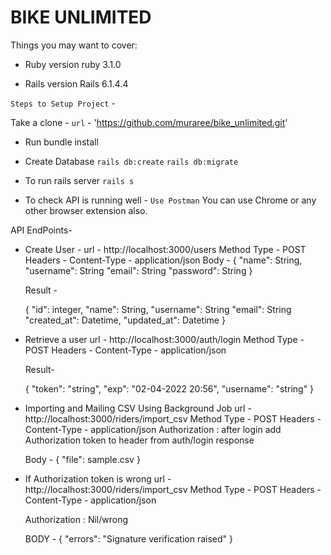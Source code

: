 # BIKE UNLIMITED

Things you may want to cover:

* Ruby version
    ruby 3.1.0

* Rails version
    Rails 6.1.4.4



`Steps to Setup Project` -

Take a clone -
    `url` - 'https://github.com/muraree/bike_unlimited.git'

* Run bundle install

* Create Database
    `rails db:create`
    `rails db:migrate`

* To run rails server
    `rails s`

* To check API is running well -
  `Use Postman`
  You can use Chrome or any other browser extension also.

API EndPoints-

  * Create User -
    url - http://localhost:3000/users
    Method Type - POST
    Headers  -
      Content-Type - application/json
    Body -
    {
      "name": String,
      "username": String
      "email": String
      "password": String
    }


    Result -

      {
          "id": integer,
          "name": String,
          "username": String
          "email": String
          "created_at": Datetime,
          "updated_at": Datetime
      }


  * Retrieve a user
    url - http://localhost:3000/auth/login
    Method Type - POST
    Headers  -
      Content-Type - application/json

    Result-

    {
    "token": "string",
    "exp": "02-04-2022 20:56",
    "username": "string"
    }


  * Importing and Mailing CSV Using Background Job
    url - http://localhost:3000/riders/import_csv
    Method Type - POST
    Headers  -
      Content-Type - application/json
      Authorization : after login add Authorization token to header from auth/login response

    Body -
    {
      "file": sample.csv
    }


  * If Authorization token is wrong
    url - http://localhost:3000/riders/import_csv
    Method Type - POST
    Headers  -
      Content-Type - application/json

    Authorization : Nil/wrong

    BODY -
    {
    "errors": "Signature verification raised"
    }



